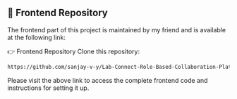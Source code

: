 ## 🔗 Frontend Repository

The frontend part of this project is maintained by my friend and is available at the following link:

👉 Frontend Repository
Clone this repository:
   ```bash
   https://github.com/sanjay-v-y/Lab-Connect-Role-Based-Collaboration-Platform
```
Please visit the above link to access the complete frontend code and instructions for setting it up.


